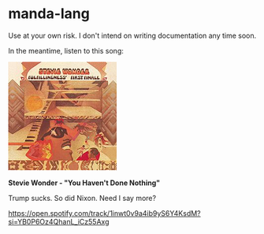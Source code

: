 # manda-lang
Use at your own risk. I don't intend on writing documentation any time soon.

In the meantime, listen to this song:

![Fulfillingness' First Finale](stevie.jpg)

**Stevie Wonder - "You Haven't Done Nothing"**

Trump sucks. So did Nixon. Need I say more?

https://open.spotify.com/track/1inwt0v9a4ib9yS6Y4KsdM?si=YB0P6Oz4QhanL_iCz55Axg
